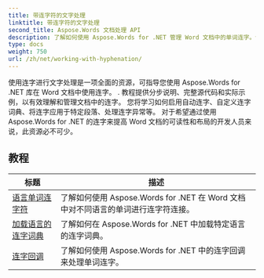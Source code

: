 ```yaml
---
title: 带连字符的文字处理
linktitle: 带连字符的文字处理
second_title: Aspose.Words 文档处理 API
description: 了解如何使用 Aspose.Words for .NET 管理 Word 文档中的单词连字。包含完整的教程和实际示例。
type: docs
weight: 750
url: /zh/net/working-with-hyphenation/
---
```

使用连字进行文字处理是一项全面的资源，可指导您使用 Aspose.Words for .NET 库在 Word 文档中使用连字。 . 教程提供分步说明、完整源代码和实际示例，以有效理解和管理文档中的连字。 您将学习如何启用自动连字、自定义连字词典、将连字应用于特定段落、处理连字异常等。 对于希望通过使用 Aspose.Words for .NET 的连字来提高 Word 文档的可读性和布局的开发人员来说，此资源必不可少。

 ## 教程
| 标题 | 描述 |
| --- | --- |
| [语言单词连字符](./hyphenate-words-of-languages/) | 了解如何使用 Aspose.Words for .NET 在 Word 文档中对不同语言的单词进行连字符连接。 |
| [加载语言的连字词典](./load-hyphenation-dictionary-for-language/) |了解如何在 Aspose.Words for .NET 中加载特定语言的连字词典。 |
| [连字回调](./hyphenation-callback/) | 了解如何使用 Aspose.Words for .NET 中的连字回调来处理单词连字。 |